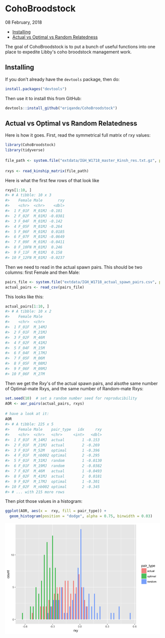 CohoBroodstock
================
08 February, 2018

-   [Installing](#installing)
-   [Actual vs Optimal vs Random Relatedness](#actual-vs-optimal-vs-random-relatedness)

<!-- README.md is generated from README.Rmd. Please edit that file -->
The goal of CohoBroodstock is to put a bunch of useful functions into one place to expedite Libby's coho broodstock management work.

Installing
----------

If you don't already have the `devtools` package, then do:

``` r
install.packages("devtools")
```

Then use it to install this from GitHub:

``` r
devtools::install_github("eriqande/CohoBroodstock")
```

Actual vs Optimal vs Random Relatedness
---------------------------------------

Here is how it goes. First, read the symmetrical full matrix of rxy values:

``` r
library(CohoBroodstock)
library(tidyverse)

file_path <- system.file("extdata/IGH_W1718_master_Kinsh_res.txt.gz", package = "CohoBroodstock")

rxys <- read_kinship_matrix(file_path)
```

Here is what the first few rows of that look like

``` r
rxys[1:10, ]
#> # A tibble: 10 x 3
#>    Female Male       rxy
#>    <chr>  <chr>    <dbl>
#>  1 F_01F  M_01MJ -0.101 
#>  2 F_02F  M_01MJ -0.0381
#>  3 F_04F  M_01MJ -0.142 
#>  4 F_05F  M_01MJ -0.264 
#>  5 F_06F  M_01MJ  0.0185
#>  6 F_07F  M_01MJ -0.0649
#>  7 F_09F  M_01MJ -0.0411
#>  8 F_10FN M_01MJ  0.246 
#>  9 F_11F  M_01MJ  0.158 
#> 10 F_12FN M_01MJ -0.0237
```

Then we need to read in the actual spawn pairs. This should be two columns: first Female and then Male:

``` r
pairs_file <- system.file("extdata/IGH_W1718_actual_spawn_pairs.csv", package = "CohoBroodstock")
actual_pairs <- read_csv(pairs_file)
```

This looks like this:

``` r
actual_pairs[1:10, ]
#> # A tibble: 10 x 2
#>    Female Male  
#>    <chr>  <chr> 
#>  1 F_01F  M_14MJ
#>  2 F_01F  M_21MJ
#>  3 F_02F  M_46M 
#>  4 F_02F  M_41MJ
#>  5 F_04F  M_15M 
#>  6 F_04F  M_17MJ
#>  7 F_05F  M_06M 
#>  8 F_05F  M_08MJ
#>  9 F_06F  M_09MJ
#> 10 F_06F  M_27M
```

Then we get the Rxy's of the actual spawn pairs, and alsothe same number of Optimal-mate Rxys, and the same number of Random-mate Rxys:

``` r
set.seed(10)  # set a random number seed for reproducibility
AOR <- aor_pairs(actual_pairs, rxys)

# have a look at it:
AOR
#> # A tibble: 225 x 5
#>    Female Male    pair_type   idx     rxy
#>    <chr>  <chr>   <chr>     <int>   <dbl>
#>  1 F_01F  M_14MJ  actual        1 -0.153 
#>  2 F_01F  M_21MJ  actual        2 -0.269 
#>  3 F_01F  M_52M   optimal       1 -0.396 
#>  4 F_01F  M_nb002 optimal       2 -0.295 
#>  5 F_01F  M_31MJ  random        1 -0.0130
#>  6 F_01F  M_19MJ  random        2 -0.0382
#>  7 F_02F  M_46M   actual        1 -0.0493
#>  8 F_02F  M_41MJ  actual        2  0.0181
#>  9 F_02F  M_17MJ  optimal       1 -0.301 
#> 10 F_02F  M_nb002 optimal       2 -0.345 
#> # ... with 215 more rows
```

Then plot those values in a histogram:

``` r
ggplot(AOR, aes(x =  rxy, fill = pair_type)) +
  geom_histogram(position = "dodge", alpha = 0.75, binwidth = 0.03)
```

![](readme-figs/aor_histo1-1.png)
